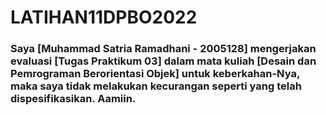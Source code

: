 # LATIHAN11DPBO2022
### Saya [Muhammad Satria Ramadhani - 2005128] mengerjakan evaluasi [Tugas Praktikum 03] dalam mata kuliah [Desain dan Pemrograman Berorientasi Objek] untuk keberkahan-Nya, maka saya tidak melakukan kecurangan seperti yang telah dispesifikasikan. Aamiin.

